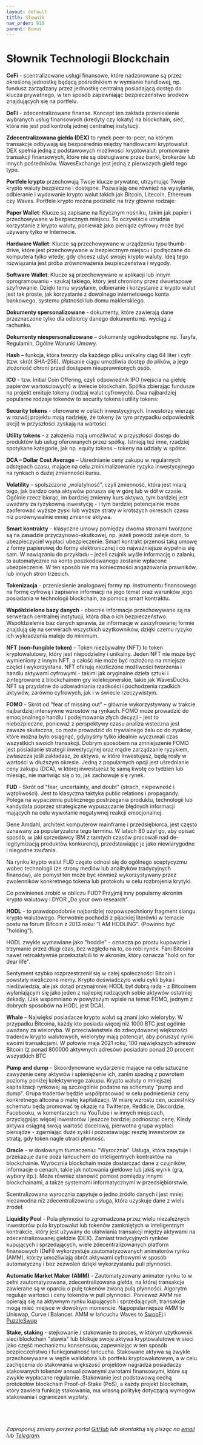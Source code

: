 ```yaml
---
layout: default
title: Słownik
nav_order: 910
parent: Bonus
---
```


# Słownik Technologii Blockchain

**CeFi** - scentralizowane usługi finansowe, które nadzorowane są przez określoną jednostkę będącą pośrednikiem w wymianie handlowej, np. fundusz zarządzany przez jednostkę centralną posiadającą dostęp do klucza prywatnego, w ten sposób zapewniając bezpieczeństwo środków znajdujących się na portfelu.

**DeFi** - zdecentralizowane finanse. Koncept ten zakłada przeniesienie wybranych usług finansowych (kredyty czy lokaty) na blockchain, sieć, która nie jest pod kontrolą jednej centralnej instytucji.

**Zdecentralizowana giełda (DEX)** to rynek peer-to-peer, na którym transakcje odbywają się bezpośrednio między handlowcami kryptowalut. DEX spełnia jedną z podstawowych możliwości kryptowalut: promowanie transakcji finansowych, które nie są obsługiwane przez banki, brokerów lub innych pośredników. WavesExchange jest jedną z pierwszych giełd tego typu.

**Portfele krypto** przechowują Twoje klucze prywatne, utrzymując Twoje krypto waluty bezpieczne i dostępne. Pozwalają one również na wysyłanie, odbieranie i wydawanie krypto walut takich jak Bitcoin, Litecoin, Ethereum czy Waves. Portfele krypto można podzielić na trzy główne rodzaje:

**Paper Wallet**: Klucze są zapisane na fizycznym nośniku, takim jak papier i przechowywane w bezpiecznym miejscu. To oczywiście utrudnia korzystanie z krypto waluty, ponieważ jako pieniądz cyfrowy może być używany tylko w Internecie.   

**Hardware Wallet**: Klucze są przechowywane w urządzeniu typu thumb-drive, które jest przechowywane w bezpiecznym miejscu i podłączane do komputera tylko wtedy, gdy chcesz użyć swojej krypto waluty. Ideą tego rozwiązania jest próba zrównoważenia bezpieczeństwa i wygody.

**Software Wallet**: Klucze są przechowywane w aplikacji lub innym oprogramowaniu - szukaj takiego, który jest chroniony przez dwuetapowe szyfrowanie. Dzięki temu wysyłanie, odbieranie i korzystanie z krypto walut jest tak proste, jak korzystanie z dowolnego internetowego konta bankowego, systemu płatności lub domu maklerskiego.

**Dokumenty spersonalizowane** - dokumenty, które zawierają dane przeznaczone tylko dla odbiorcy danego dokumentu np. wyciąg z rachunku.

**Dokumenty niespersonalizowane** – dokumenty ogólnodostępne np. Taryfa, Regulamin, Ogólne Warunki Umowy.

**Hash** – funkcja, która tworzy dla każdego pliku unikalny ciąg 64 liter i cyfr (tzw. skrót SHA-256). Wpisanie ciągu umożliwia dostęp do plików, a jego złożoność chroni przed dostępem nieuprawnionych osób.

**ICO** - tzw. Initial Coin Offering, czyli odpowiednik IPO (wejścia na giełdę papierów wartościowych) w świecie blockchain. Spółka zbierając fundusze na projekt emituje tokeny (rodzaj walut cyfrowych). Dwa najbardziej popularne rodzaje tokenów to security tokens i utility tokens:

**Security tokens** - oferowane w celach inwestycyjnych. Inwestorzy wierząc w rozwój projektu mają nadzieję, że tokeny (w tym przypadku odpowiednik akcji) w przyszłości zyskają na wartości.

**Utility tokens** - z założenia mają umożliwiać w przyszłości dostęp do produktów lub usług oferowanych przez spółkę. Istnieją też inne, rzadziej spotykane kategorie, jak np. equity tokens – tokeny na udziały w spółce.

**DCA – Dollar Cost Average** – Uśrednianie ceny zakupu w regularnych odstępach czasu, mające na celu zminimalizowanie ryzyka inwestycyjnego na rynkach o dużej zmienności kursu.

**Volatility** – spolszczone „wolatylność”, czyli zmienność, która jest miarą tego, jak bardzo cena aktywów porusza się w górę lub w dół w czasie. Ogólnie rzecz biorąc, im bardziej zmienny kurs aktywa, tym bardziej jest uważany za ryzykowną inwestycję - i tym bardziej potencjalnie może zaoferować wyższe zyski lub wyższe straty w krótszych okresach czasu niż porównywalnie mniej zmienne aktywa.

**Smart kontrakty** - klasyczne umowy pomiędzy dwoma stronami tworzone są na zasadzie przyczynowo-skutkowej, np. jeżeli powódź zaleje dom, to ubezpieczyciel wypłaci ubezpieczenie. Smart kontrakt przenosi taką umowę z formy papierowej do formy elektronicznej i co najważniejsze wypełnia się sam. W nawiązaniu do przykładu – jeżeli czujnik wyśle informację o zalaniu, to automatycznie na konto poszkodowanego zostanie wpłacone ubezpieczenie. W ten sposób nie ma konieczności angażowania prawników, lub innych stron trzecich.

**Tokenizacja** - przeniesienie analogowej formy np. instrumentu finansowego na formę cyfrową i zapisanie informacji na jego temat oraz warunków jego posiadania w technologii blockchain, za pomocą smart kontraktu.

**Współdzielone bazy danych** - obecnie informacje przechowywane są na serwerach centralnej instytucji, która dba o ich bezpieczeństwo. Współdzielenie baz danych sprawia, że informacje w zaszyfrowanej formie znajdują się na serwerach wszystkich użytkowników, dzięki czemu ryzyko ich wykradzenia maleje do minimum.

**NFT (non-fungible token)** - Token niezbywalny (NFT) to token kryptowalutowy, który jest niepodzielny i unikalny. Jeden NFT nie może być wymieniony z innym NFT, a całość nie może być rozłożona na mniejsze części i wykorzystana. NFT oferują niezliczone możliwości tworzenia i handlu aktywami cyfrowymi - takimi jak oryginalne dzieła sztuki i zintegrowane z blockchainem gry kolekcjonerskie, takie jak WavesDucks. NFT są przydatne do udowadniania rzadkości i pochodzenia rzadkich aktywów, zarówno cyfrowych, jak i w świecie rzeczywistym.

**FOMO** - Skrót od "fear of missing out" – głównie wykorzystywany w trakcie najbardziej intensywne wzrostów na rynkach. FOMO może prowadzić do emocjonalnego handlu i podejmowania złych decyzji - jest to niebezpieczne, ponieważ z perspektywy czasu analiza wsteczna jest zawsze skuteczna, co może prowadzić do trywialnego żalu co do zysków, które można było osiągnąć, gdybyśmy tylko idealnie wyczuwali czas wszystkich swoich transakcji.
Dobrym sposobem na zmniejszenie FOMO jest posiadanie strategii inwestycyjnej oraz mądre zarządzanie ryzykiem, zwłaszcza jeśli zakładasz, że aktywa, w które inwestujesz, będą rosły w wartości w dłuższym okresie. Jedną z popularnych opcji jest uśrednianie ceny zakupu (DCA), w której inwestujesz tę samą kwotę co tydzień lub miesiąc, nie martwiąc się o to, jak zachowuje się rynek.

**FUD** - Skrót od "fear, uncertainty, and doubt" (strach, niepewność i wątpliwości). Jest to klasyczna taktyka public relations i propagandy. Polega na wypaczeniu publicznego postrzegania produktu, technologii lub kandydata poprzez strategiczne wypuszczanie błędnych informacji mających na celu wywołanie negatywnej reakcji emocjonalnej.

Gene Amdahl, architekt komputerów mainframe i przedsiębiorca, jest często uznawany za popularyzatora tego terminu. W latach 80 użył go, aby opisać sposób, w jaki sprzedawcy IBM z tamtych czasów pracowali nad de-legitymizacją produktów konkurencji, przedstawiając je jako niewiarygodne i niegodne zaufania.

Na rynku krypto walut FUD często odnosi się do ogólnego sceptycyzmu wobec technologii (ze strony mediów lub analityków tradycyjnych finansów), ale pomysł ten może być również wykorzystywany przez zwolenników konkretnego tokena lub protokołu w celu rozbrojenia krytyki. 

Co powinieneś zrobić w obliczu FUD? Przyjmij inny popularny akronim krypto walutowy i DYOR „Do your own research”.

**HODL** - to prawdopodobnie najbardziej rozpowszechniony fragment slangu krypto walutowego. Pierwotnie pochodzi z pijackiej literówki w temacie postu na forum Bitcoin z 2013 roku: "I AM HODLING". (Powinno być "holding").  

HODL zwykle wymawiane jako "hoddle" - oznacza po prostu kupowanie i trzymanie przez długi czas, bez względu na to, co robi rynek. Fani Bitcoina nawet retroaktywnie przekształcili to w akronim, który oznacza "hold on for dear life". 

Sentyment szybko rozprzestrzenił się w całej społeczności Bitcoin i powstały niezliczone memy.  Krypto doświadczyło wielu cykli byka i niedźwiedzia, ale jak dotąd przynajmniej HODL był dobrą radą - z Bitcoinem wyłaniającym się jako jeden z najlepiej radzących sobie aktywów ostatniej dekady. (Jak wspomniano w powyższym wpisie na temat FOMO, jednym z dobrych sposobów na HODL jest DCA).

**Whale** – Najwięksi posiadacze krypto walut są znani jako wieloryby. W przypadku Bitcoina, każdy kto posiada więcej niż 1000 BTC jest ogólnie uważany za wieloryba. W przeciwieństwie do zdecydowanej większości traderów krypto walutowych, wieloryby mają potencjał, aby poruszyć rynki swoimi transakcjami. W połowie maja 2021 roku, 100 największych adresów Bitcoin (z ponad 800000 aktywnych adresów) posiadało ponad 20 procent wszystkich BTC

**Pump and dump** - Skoordynowane wydarzenie mające na celu sztuczne zawyżenie ceny aktywów i spieniężenie ich, zanim spadną z powrotem poziomy poniżej kolektywnego zakupu. Krypto waluty o mniejszej kapitalizacji rynkowej są szczególnie podatne na schematy "pump and dump". Grupa traderów będzie współpracować w celu podniesienia ceny konkretnego altcoina o małej kapitalizacji. W miarę wzrostu cen, uczestnicy schematu będą promować tę okazję na Twitterze, Reddicie, Discordzie, Facebooku, w komentarzach na YouTube i w innych miejscach, przyciągając więcej inwestorów i jeszcze bardziej podnosząc cenę. Kiedy aktywa osiągną swoją wartość docelową, pierwotna grupa wypłaci pieniądze - zgarniając duże zyski i pozostawiając resztę inwestorów  ze stratą, gdy token nagle utraci płynność.

**Oracle** - w dosłownym tłumaczeniu: "Wyrocznia". Usługa, która zapytuje i przekazuje dane poza łańcuchem do inteligentnych kontraktów na blockchainie. Wyrocznia blockchain może dostarczać dane z czujników, informacje o cenach, takie jak notowania giełdowe lub jakiś wynik (gra, wybory itp.). Może również stanowić pomost pomiędzy innymi blockchainami, a także systemami informatycznymi w przedsiębiorstwie.

Scentralizowana wyrocznia zapytuje o jedno źródło danych i jest mniej niezawodna niż zdecentralizowana usługa, która uzyskuje dane z wielu źródeł.

**Liquidity Pool** - Pula płynności to zgromadzona przez wielu niezależnych inwestorów pula kryptowalut lub tokenów zamkniętych w inteligentnym kontrakcie, który jest używany do ułatwiania transakcji między aktywami na zdecentralizowanej giełdzie (DEX). Zamiast tradycyjnych rynków kupujących i sprzedających, wiele zdecentralizowanych platform finansowych (DeFi) wykorzystuje zautomatyzowanych animatorów rynku (AMM), którzy umożliwiają obrót aktywami cyfrowymi w sposób automatyczny i bez zezwoleń dzięki wykorzystaniu puli płynności.

**Automatic Market Maker (AMM)** - Zautomatyzowany animator rynku to w pełni zautomatyzowana, zdecentralizowana giełda, na której transakcje zawierane są w oparciu o pulę tokenów zwaną pulą płynności. Algorytm reguluje wartości i ceny tokenów w puli płynności. Ponieważ AMM nie opierają się na aktywnym rynku kupujących i sprzedających, transakcje mogą mieć miejsce w dowolnym momencie. Najpopularniejsze AMM to Uniswap, Curve i Balancer. AMM w łańcuchu Waves to [SwopFi](_site/swopfi.html) i [PuzzleSwap](_site/puzzleswap.html)

**Stake, staking** - stejkowanie / stakowanie to proces, w którym użytkownik sieci blockchain "stawia" lub blokuje swoje aktywa kryptowalutowe w sieci jako część mechanizmu konsensusu, zapewniając w ten sposób bezpieczeństwo i funkcjonalność łańcucha. Stakowane aktywa są zwykle przechowywane w węźle walidatora lub portfelu kryptowalutowym, a w celu zachęcenia do stakowania większość projektów nagradza posiadaczy stakowanych tokenów annualizowanymi zwrotami finansowymi, które są zwykle wypłacane regularnie. Stakowanie jest podstawową cechą protokołów blockchain Proof-of-Stake (PoS), a każdy projekt blockchain, który zawiera funkcję stakowania, ma własną politykę dotyczącą wymogów stakowania i ograniczeń wypłaty.
\
\
\
\
\
*Zaproponuj zmiany porzez portal [GitHub](https://github.com/wxpl/wxpl.github.io) lub skontaktuj się pisząc na [email](mailto:contact@wxpl.club) lub [Telegram](https://t.me/wavesexchange_polska).*